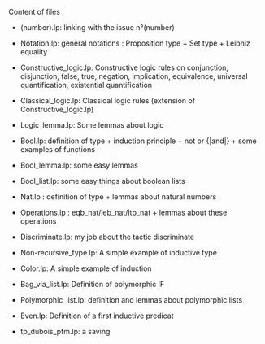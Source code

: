 Content of files :

   - (number).lp: linking with the issue n°(number)
   
   - Notation.lp: general notations :
                     Proposition type + Set type + Leibniz equality

   - Constructive_logic.lp: Constructive logic rules on conjunction, disjunction, false, true, negation, implication, equivalence, universal quantification, existential quantification
   - Classical_logic.lp: Classical logic rules (extension of Constructive_logic.lp)
   - Logic_lemma.lp: Some lemmas about logic

   - Bool.lp: definition of type + induction principle + not or {|and|}
                 + some examples of functions
   - Bool_lemma.lp: some easy lemmas
   - Bool_list.lp: some easy things about boolean lists

   - Nat.lp  : definition of type + lemmas about natural numbers
   - Operations.lp : eqb_nat/leb_nat/ltb_nat + lemmas about these operations 

   - Discriminate.lp: my job about the tactic discriminate
   
   - Non-recursive_type.lp: A simple example of inductive type
   - Color.lp: A simple example of induction
   - Bag_via_list.lp: Definition of polymorphic IF
   - Polymorphic_list.lp: definition and lemmas about polymorphic lists
   - Even.lp: Definition of a first inductive predicat

   - tp_dubois_pfm.lp: a saving